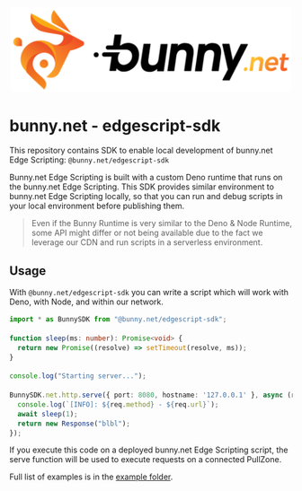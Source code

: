 <div align="center">
  <a href="https://bunny.net">
    <img src="https://github.com/BunnyWay/edge-script-sdk/blob/main/asset/bunny.png?raw=true" width="500" height="auto" alt="Bunny"/>
  </a>
</div>

# bunny.net - edgescript-sdk

This repository contains SDK to enable local development of bunny.net Edge Scripting: `@bunny.net/edgescript-sdk`

Bunny.net Edge Scripting is built with a custom Deno runtime that runs on the bunny.net Edge Scripting. 
This SDK provides similar environment to bunny.net Edge Scripting locally, 
so that you can run and debug scripts in your local environment before publishing them.

> Even if the Bunny Runtime is very similar to the Deno & Node Runtime, some API
> might differ or not being available due to the fact we leverage our CDN
> and run scripts in a serverless environment.
>

## Usage

With `@bunny.net/edgescript-sdk` you can write a script which will work with
Deno, with Node, and within our network.

```typescript
import * as BunnySDK from "@bunny.net/edgescript-sdk";

function sleep(ms: number): Promise<void> {
  return new Promise((resolve) => setTimeout(resolve, ms));
}

console.log("Starting server...");

BunnySDK.net.http.serve({ port: 8080, hostname: '127.0.0.1' }, async (req) => {
  console.log(`[INFO]: ${req.method} - ${req.url}`);
  await sleep(1);
  return new Response("blbl");
});
```

If you execute this code on a deployed bunny.net Edge Scripting script, the serve function will
be used to execute requests on a connected PullZone.

Full list of examples is in the [example folder](./example/).
